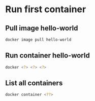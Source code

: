 # Run first container

## Pull image hello-world

```sh
docker image pull hello-world
```

## Run container hello-world

```sh
docker <?> <?> <?>
```

## List all containers

```sh
docker container <??>
```